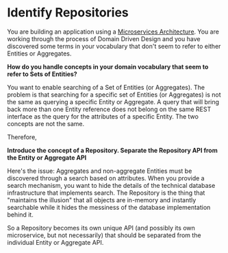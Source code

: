 # Identify Repositories

You are building an application using a [Microservices Architecture](Microservices-Architecture.md).  You are working through the process of Domain Driven Design and you have discovered some terms in your vocabulary that don't seem to refer to either Entities or Aggregates.

**How do you handle concepts in your domain vocabulary that seem to refer to Sets of Entities?**

You want to enable searching of a Set of Entities (or Aggregates).  The problem is that searching for a specific set of Entities (or Aggregates) is not the same as querying a specific Entity or Aggregate.  A query that will bring back more than one Entity reference does not belong on the same REST interface as the query for the attributes of a specific Entity.  The two concepts are not the same.

Therefore,

**Introduce the concept of a Repository.  Separate the Repository API from the Entity or Aggregate API**

Here's the issue: Aggregates and non-aggregate Entities must be discovered through a search based on attributes. When you provide a search mechanism, you want to hide the details of the technical database infrastructure that implements search. The Repository is the thing that "maintains the illusion" that all objects are in-memory and instantly searchable while it hides the messiness of the database implementation behind it.

So a Repository becomes its own unique API (and possibly its own microservice, but not necessarily) that should be separated from the individual Entity or Aggregate API.


